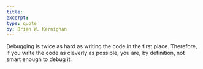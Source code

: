 ```yaml
---
title:
excerpt:
type: quote
by: Brian W. Kernighan
---
```


Debugging is twice as hard as writing the code in the first place. Therefore, if you write the code as cleverly as possible, you are, by definition, not smart enough to debug it.